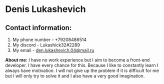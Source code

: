 # Denis Lukashevich
## Contact information:
1. My phone number - +79208486514
2. My discord - Lukashick32#2289
3. My email - den.lukashevich.04@mail.ru


**About me:**
I have no work experience but I aim to become a front-end developer. I have every chance for this. Because I like to constantly learn I always have motivation. I will not give up the problem if it is difficult for me but I will only try to solve it and I also have a very good imagination.